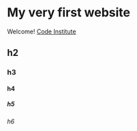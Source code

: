 # My very first website

Welcome! [Code Institute](http://codeinstitute.net)

## h2
### h3
#### h4
##### h5
###### h6